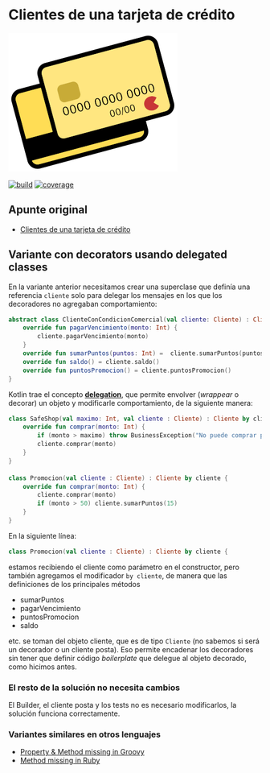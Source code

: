 
# Clientes de una tarjeta de crédito

![credit card](./images/creditCardSmall.png)

[![build](https://github.com/uqbar-project/eg-tarjeta-credito-kotlin/actions/workflows/build.yml/badge.svg?branch=04-delegated-classes)](https://github.com/uqbar-project/eg-tarjeta-credito-kotlin/actions/workflows/build.yml) [![coverage](https://codecov.io/gh/uqbar-project/eg-tarjeta-credito-kotlin/branch/04-delegated-classes/graph/badge.svg)](https://codecov.io/gh/uqbar-project/eg-tarjeta-credito-kotlin/branch/04-delegated-classes/graph/badge.svg)

## Apunte original

- [Clientes de una tarjeta de crédito](https://docs.google.com/document/d/1Ijz8Pe-ci6bYwbxIn-VZDV1QcijDy2JuAUQtohNX0oA/edit#heading=h.30j0zll)

## Variante con decorators usando delegated classes

En la variante anterior necesitamos crear una superclase que definía una referencia `cliente` solo para delegar los mensajes en los que los decoradores no agregaban comportamiento:

```kt
abstract class ClienteConCondicionComercial(val cliente: Cliente) : Cliente {
    override fun pagarVencimiento(monto: Int) {
        cliente.pagarVencimiento(monto)
    }
    override fun sumarPuntos(puntos: Int) =  cliente.sumarPuntos(puntos)
    override fun saldo() = cliente.saldo()
    override fun puntosPromocion() = cliente.puntosPromocion()
}
```

Kotlin trae el concepto [**delegation**](https://kotlinlang.org/docs/delegation.html), que permite envolver (_wrappear_ o decorar) un objeto y modificarle comportamiento, de la siguiente manera:

```kt
class SafeShop(val maximo: Int, val cliente : Cliente) : Cliente by cliente {
    override fun comprar(monto: Int) {
        if (monto > maximo) throw BusinessException("No puede comprar por más de " + monto)
        cliente.comprar(monto)
    }
}

class Promocion(val cliente : Cliente) : Cliente by cliente {
    override fun comprar(monto: Int) {
        cliente.comprar(monto)
        if (monto > 50) cliente.sumarPuntos(15)
    }
}
```

En la siguiente línea:

```kt
class Promocion(val cliente : Cliente) : Cliente by cliente {
```

estamos recibiendo el cliente como parámetro en el constructor, pero también agregamos el modificador `by cliente`, de manera que las definiciones de los principales métodos

- sumarPuntos
- pagarVencimiento
- puntosPromocion
- saldo

etc. se toman del objeto cliente, que es de tipo `Cliente` (no sabemos si será un decorador o un cliente posta). Eso permite encadenar los decoradores sin tener que definir código _boilerplate_ que delegue al objeto decorado, como hicimos antes.

### El resto de la solución no necesita cambios

El Builder, el cliente posta y los tests no es necesario modificarlos, la solución funciona correctamente.

### Variantes similares en otros lenguajes

- [Property & Method missing in Groovy](https://www.baeldung.com/groovy-metaprogramming)
- [Method missing in Ruby](https://medium.com/podiihq/method-missing-in-ruby-af4c6edd5130)
